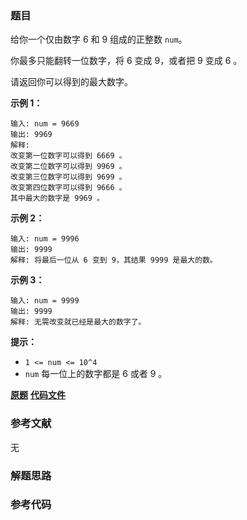 ### 题目
给你一个仅由数字 6 和 9 组成的正整数 `num`。

你最多只能翻转一位数字，将 6 变成 9，或者把 9 变成 6 。

请返回你可以得到的最大数字。



**示例 1：**

    
    
    输入: num = 9669
    输出: 9969
    解释:
    改变第一位数字可以得到 6669 。
    改变第二位数字可以得到 9969 。
    改变第三位数字可以得到 9699 。
    改变第四位数字可以得到 9666 。
    其中最大的数字是 9969 。
    

**示例 2：**

    
    
    输入: num = 9996
    输出: 9999
    解释: 将最后一位从 6 变到 9，其结果 9999 是最大的数。

**示例 3：**

    
    
    输入: num = 9999
    输出: 9999
    解释: 无需改变就已经是最大的数字了。



**提示：**

  * `1 <= num <= 10^4`
  * `num` 每一位上的数字都是 6 或者 9 。

 **[原题](https://leetcode-cn.com/problems/maximum-69-number/)**    **[代码文件]()**


### 参考文献
无

### 解题思路




### 参考代码

```go


```




